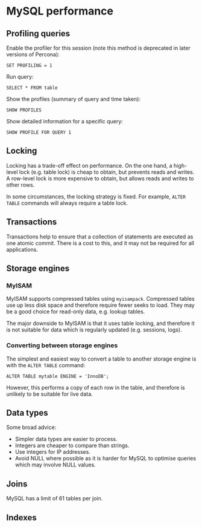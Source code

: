 # MySQL performance

## Profiling queries

Enable the profiler for this session (note this method is deprecated in later
versions of Percona):

`SET PROFILING = 1`

Run query:

`SELECT * FROM table`

Show the profiles (summary of query and time taken):

`SHOW PROFILES`

Show detailed information for a specific query:

`SHOW PROFILE FOR QUERY 1`

## Locking

Locking has a trade-off effect on performance. On the one hand, a high-level
lock (e.g. table lock) is cheap to obtain, but prevents reads and writes. A
row-level lock is more expensive to obtain, but allows reads and writes to other
rows.

In some circumstances, the locking strategy is fixed. For example, `ALTER TABLE`
commands will always require a table lock.

## Transactions

Transactions help to ensure that a collection of statements are executed as one
atomic commit. There is a cost to this, and it may not be required for all
applications.

## Storage engines

### MyISAM

MyISAM supports compressed tables using `myisampack`. Compressed tables use up
less disk space and therefore require fewer seeks to load. They may be a good
choice for read-only data, e.g. lookup tables.

The major downside to MyISAM is that it uses table locking, and therefore it is
not suitable for data which is regularly updated (e.g. sessions, logs).

### Converting between storage engines

The simplest and easiest way to convert a table to another storage engine is
with the `ALTER TABLE` command:

```
ALTER TABLE mytable ENGINE = 'InnoDB';
```

However, this performs a copy of each row in the table, and therefore is
unlikely to be suitable for live data.

## Data types

Some broad advice:

 * Simpler data types are easier to process.
 * Integers are cheaper to compare than strings.
 * Use integers for IP addresses.
 * Avoid NULL where possible as it is harder for MySQL to optimise queries which
 may involve NULL values.


## Joins

MySQL has a limit of 61 tables per join.

## Indexes
